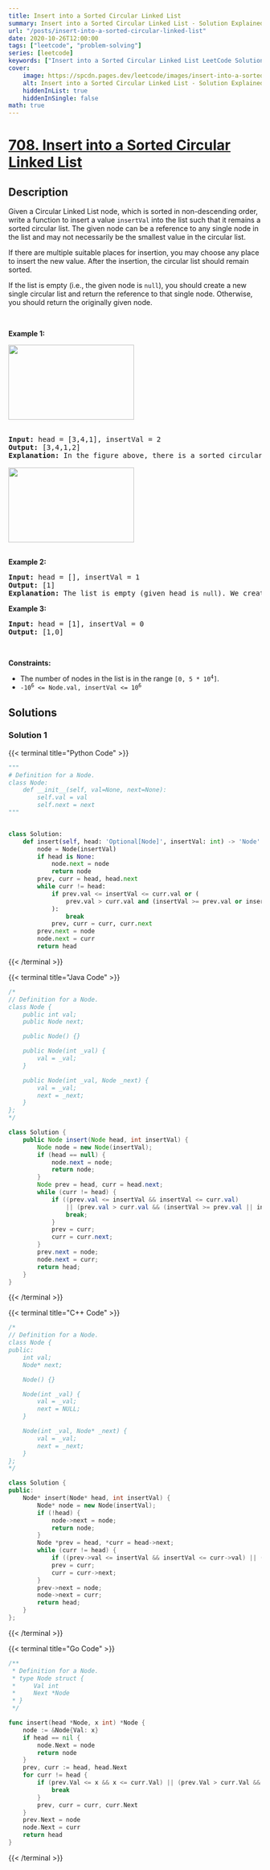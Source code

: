 ```yaml
---
title: Insert into a Sorted Circular Linked List
summary: Insert into a Sorted Circular Linked List - Solution Explained
url: "/posts/insert-into-a-sorted-circular-linked-list"
date: 2020-10-26T12:00:00
tags: ["leetcode", "problem-solving"]
series: [leetcode]
keywords: ["Insert into a Sorted Circular Linked List LeetCode Solution Explained in all languages", "708", "leetcode question 708", "Insert into a Sorted Circular Linked List", "LeetCode", "leetcode solution in Python3 C++ Java Go PHP Ruby Swift TypeScript Rust C# JavaScript C", "GeeksforGeeks", "InterviewBit", "Coding Ninjas", "HackerRank", "HackerEarth", "CodeChef", "TopCoder", "AlgoExpert", "freeCodeCamp", "Codeforces", "GitHub", "AtCoder", "Samir Paul"]
cover:
    image: https://spcdn.pages.dev/leetcode/images/insert-into-a-sorted-circular-linked-list.webp
    alt: Insert into a Sorted Circular Linked List - Solution Explained
    hiddenInList: true
    hiddenInSingle: false
math: true
---
```



# [708. Insert into a Sorted Circular Linked List](https://leetcode.com/problems/insert-into-a-sorted-circular-linked-list)


## Description

<p>Given a Circular Linked List node, which is sorted in non-descending order, write a function to insert a value <code>insertVal</code> into the list such that it remains a sorted circular list. The given node can be a reference to any single node in the list and may not necessarily be the smallest value in the circular list.</p>

<p>If there are multiple suitable places for insertion, you may choose any place to insert the new value. After the insertion, the circular list should remain sorted.</p>

<p>If the list is empty (i.e., the given node is <code>null</code>), you should create a new single circular list and return the reference to that single node. Otherwise, you should return the originally given node.</p>

<p>&nbsp;</p>
<p><strong class="example">Example 1:</strong></p>
<img alt="" src="https://spcdn.pages.dev/leetcode/problems/0708.Insert%20into%20a%20Sorted%20Circular%20Linked%20List/images/example_1_before_65p.jpg" style="width: 250px; height: 149px;" /><br />
&nbsp;
<pre>
<strong>Input:</strong> head = [3,4,1], insertVal = 2
<strong>Output:</strong> [3,4,1,2]
<strong>Explanation:</strong> In the figure above, there is a sorted circular list of three elements. You are given a reference to the node with value 3, and we need to insert 2 into the list. The new node should be inserted between node 1 and node 3. After the insertion, the list should look like this, and we should still return node 3.

<img alt="" src="https://spcdn.pages.dev/leetcode/problems/0708.Insert%20into%20a%20Sorted%20Circular%20Linked%20List/images/example_1_after_65p.jpg" style="width: 250px; height: 149px;" />

</pre>

<p><strong class="example">Example 2:</strong></p>

<pre>
<strong>Input:</strong> head = [], insertVal = 1
<strong>Output:</strong> [1]
<strong>Explanation:</strong> The list is empty (given head is&nbsp;<code>null</code>). We create a new single circular list and return the reference to that single node.
</pre>

<p><strong class="example">Example 3:</strong></p>

<pre>
<strong>Input:</strong> head = [1], insertVal = 0
<strong>Output:</strong> [1,0]
</pre>

<p>&nbsp;</p>
<p><strong>Constraints:</strong></p>

<ul>
	<li>The number of nodes in the list is in the range <code>[0, 5 * 10<sup>4</sup>]</code>.</li>
	<li><code>-10<sup>6</sup> &lt;= Node.val, insertVal &lt;= 10<sup>6</sup></code></li>
</ul>

## Solutions

### Solution 1

<!-- tabs:start -->

{{< terminal title="Python Code" >}}
```python
"""
# Definition for a Node.
class Node:
    def __init__(self, val=None, next=None):
        self.val = val
        self.next = next
"""


class Solution:
    def insert(self, head: 'Optional[Node]', insertVal: int) -> 'Node':
        node = Node(insertVal)
        if head is None:
            node.next = node
            return node
        prev, curr = head, head.next
        while curr != head:
            if prev.val <= insertVal <= curr.val or (
                prev.val > curr.val and (insertVal >= prev.val or insertVal <= curr.val)
            ):
                break
            prev, curr = curr, curr.next
        prev.next = node
        node.next = curr
        return head
```
{{< /terminal >}}

{{< terminal title="Java Code" >}}
```java
/*
// Definition for a Node.
class Node {
    public int val;
    public Node next;

    public Node() {}

    public Node(int _val) {
        val = _val;
    }

    public Node(int _val, Node _next) {
        val = _val;
        next = _next;
    }
};
*/

class Solution {
    public Node insert(Node head, int insertVal) {
        Node node = new Node(insertVal);
        if (head == null) {
            node.next = node;
            return node;
        }
        Node prev = head, curr = head.next;
        while (curr != head) {
            if ((prev.val <= insertVal && insertVal <= curr.val)
                || (prev.val > curr.val && (insertVal >= prev.val || insertVal <= curr.val))) {
                break;
            }
            prev = curr;
            curr = curr.next;
        }
        prev.next = node;
        node.next = curr;
        return head;
    }
}
```
{{< /terminal >}}

{{< terminal title="C++ Code" >}}
```cpp
/*
// Definition for a Node.
class Node {
public:
    int val;
    Node* next;

    Node() {}

    Node(int _val) {
        val = _val;
        next = NULL;
    }

    Node(int _val, Node* _next) {
        val = _val;
        next = _next;
    }
};
*/

class Solution {
public:
    Node* insert(Node* head, int insertVal) {
        Node* node = new Node(insertVal);
        if (!head) {
            node->next = node;
            return node;
        }
        Node *prev = head, *curr = head->next;
        while (curr != head) {
            if ((prev->val <= insertVal && insertVal <= curr->val) || (prev->val > curr->val && (insertVal >= prev->val || insertVal <= curr->val))) break;
            prev = curr;
            curr = curr->next;
        }
        prev->next = node;
        node->next = curr;
        return head;
    }
};
```
{{< /terminal >}}

{{< terminal title="Go Code" >}}
```go
/**
 * Definition for a Node.
 * type Node struct {
 *     Val int
 *     Next *Node
 * }
 */

func insert(head *Node, x int) *Node {
	node := &Node{Val: x}
	if head == nil {
		node.Next = node
		return node
	}
	prev, curr := head, head.Next
	for curr != head {
		if (prev.Val <= x && x <= curr.Val) || (prev.Val > curr.Val && (x >= prev.Val || x <= curr.Val)) {
			break
		}
		prev, curr = curr, curr.Next
	}
	prev.Next = node
	node.Next = curr
	return head
}
```
{{< /terminal >}}

<!-- tabs:end -->

<!-- end -->

